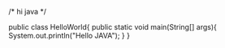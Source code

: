 /*
  hi java
*/

public class HelloWorld{
  public static void main(String[] args){
    System.out.println("Hello JAVA");
  }
}
